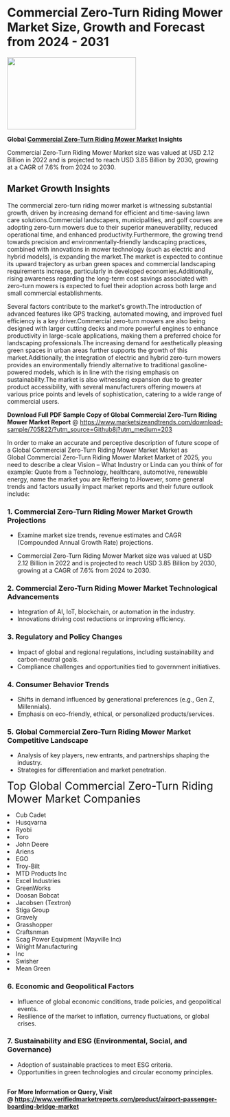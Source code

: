 <H1>Commercial Zero-Turn Riding Mower Market Size, Growth and Forecast from 2024 - 2031</H1><img class="aligncenter size-medium wp-image-584254" src="https://thirdeyenews.in/wp-content/uploads/2024/09/Global-Market-Research-300x168.jpeg" alt="" width="300" height="168" /><p><strong>Global&nbsp;<a href="https://www.marketsizeandtrends.com/download-sample/705822/?utm_source=Github8j?utm_medium=203">Commercial Zero-Turn Riding Mower Market</a> Insights</strong></p><p>Commercial Zero-Turn Riding Mower Market size was valued at USD 2.12 Billion in 2022 and is projected to reach USD 3.85 Billion by 2030, growing at a CAGR of 7.6% from 2024 to 2030.</p><p><h2>Market Growth Insights</h2> <p>The commercial zero-turn riding mower market is witnessing substantial growth, driven by increasing demand for efficient and time-saving lawn care solutions.Commercial landscapers, municipalities, and golf courses are adopting zero-turn mowers due to their superior maneuverability, reduced operational time, and enhanced productivity.Furthermore, the growing trend towards precision and environmentally-friendly landscaping practices, combined with innovations in mower technology (such as electric and hybrid models), is expanding the market.The market is expected to continue its upward trajectory as urban green spaces and commercial landscaping requirements increase, particularly in developed economies.Additionally, rising awareness regarding the long-term cost savings associated with zero-turn mowers is expected to fuel their adoption across both large and small commercial establishments.</p> <p>Several factors contribute to the market's growth.The introduction of advanced features like GPS tracking, automated mowing, and improved fuel efficiency is a key driver.Commercial zero-turn mowers are also being designed with larger cutting decks and more powerful engines to enhance productivity in large-scale applications, making them a preferred choice for landscaping professionals.The increasing demand for aesthetically pleasing green spaces in urban areas further supports the growth of this market.Additionally, the integration of electric and hybrid zero-turn mowers provides an environmentally friendly alternative to traditional gasoline-powered models, which is in line with the rising emphasis on sustainability.The market is also witnessing expansion due to greater product accessibility, with several manufacturers offering mowers at various price points and levels of sophistication, catering to a wide range of commercial users.</p> <p><span class=""><strong>Download Full PDF Sample Copy of Global Commercial Zero-Turn Riding Mower Market Report</strong> @ <a href="https://www.marketsizeandtrends.com/download-sample/705822/?utm_source=Github8j?utm_medium=203" target="_blank">https://www.marketsizeandtrends.com/download-sample/705822/?utm_source=Github8j?utm_medium=203</a></span></p><p>In order to make an accurate and perceptive description of future scope of a Global&nbsp;Commercial Zero-Turn Riding Mower Market Market as Global&nbsp;Commercial Zero-Turn Riding Mower Market Market of 2025, you need to describe a clear Vision &ndash; What Industry or Linda can you think of for example: Quote from a Technology, healthcare, automotive, renewable energy, name the market you are Reffering to.However, some general trends and factors usually impact market reports and their future outlook include:</p><h3>1.&nbsp;<strong>Commercial Zero-Turn Riding Mower Market Growth Projections</strong></h3><ul><li>Examine market size trends, revenue estimates and CAGR (Compounded Annual Growth Rate) projections.</li><li><p>Commercial Zero-Turn Riding Mower Market size was valued at USD 2.12 Billion in 2022 and is projected to reach USD 3.85 Billion by 2030, growing at a CAGR of 7.6% from 2024 to 2030.</p></li></ul><h3>2.&nbsp;<strong>Commercial Zero-Turn Riding Mower Market Technological Advancements</strong></h3><ul><li>Integration of AI, IoT, blockchain, or automation in the industry.</li><li>Innovations driving cost reductions or improving efficiency.</li></ul><h3>3.&nbsp;<strong>Regulatory and Policy Changes</strong></h3><ul><li>Impact of global and regional regulations, including sustainability and carbon-neutral goals.</li><li>Compliance challenges and opportunities tied to government initiatives.</li></ul><h3>4.&nbsp;<strong>Consumer Behavior Trends</strong></h3><ul><li>Shifts in demand influenced by generational preferences (e.g., Gen Z, Millennials).</li><li>Emphasis on eco-friendly, ethical, or personalized products/services.</li></ul><h3>5.&nbsp;<strong>Global Commercial Zero-Turn Riding Mower Market Competitive Landscape</strong></h3><ul><li>Analysis of key players, new entrants, and partnerships shaping the industry.</li><li>Strategies for differentiation and market penetration.</li></ul><p data-pm-slice="1 1 []"><span style="color: inherit; font-family: inherit; font-size: 25px;">Top Global Commercial Zero-Turn Riding Mower Market Companies</span></p><div class="" data-test-id=""><p><li>Cub Cadet</li><li> Husqvarna</li><li> Ryobi</li><li> Toro</li><li> John Deere</li><li> Ariens</li><li> EGO</li><li> Troy-Bilt</li><li> MTD Products Inc</li><li> Excel Industries</li><li> GreenWorks</li><li> Doosan Bobcat</li><li> Jacobsen (Textron)</li><li> Stiga Group</li><li> Gravely</li><li> Grasshopper</li><li> Craftsnman</li><li> Scag Power Equipment (Mayville Inc)</li><li> Wright Manufacturing</li><li> Inc</li><li> Swisher</li><li> Mean Green</li></p></div><h3>6.&nbsp;<strong>Economic and Geopolitical Factors</strong></h3><ul><li>Influence of global economic conditions, trade policies, and geopolitical events.</li><li>Resilience of the market to inflation, currency fluctuations, or global crises.</li></ul><h3>7.&nbsp;<strong>Sustainability and ESG (Environmental, Social, and Governance)</strong></h3><ul><li>Adoption of sustainable practices to meet ESG criteria.</li><li>Opportunities in green technologies and circular economy principles.</li></ul><h2><strong style="font-size: 14px;">For More Information or Query, Visit @&nbsp;</strong><a style="background-color: #ffffff; font-size: 14px;" href="https://www.marketsizeandtrends.com/report/commercial-zero-turn-riding-mower-market/" target="_blank">https://www.verifiedmarketreports.com/product/airport-passenger-boarding-bridge-market</a></h2>